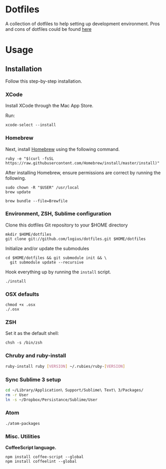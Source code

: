 # Dotfiles

A collection of dotfiles to help setting up development environment. Pros and cons of dotfiles could be found [here](https://dotfiles.github.io/)

# Usage

## Installation

Follow this step-by-step installation.

### XCode

Install XCode through the Mac App Store.

Run:

`xcode-select --install`

### Homebrew

Next, install [Homebrew](http://mxcl.github.com/homebrew/) using the following
command.

```
ruby -e "$(curl -fsSL https://raw.githubusercontent.com/Homebrew/install/master/install)"
```

After installing Homebrew, ensure permissions are correct by running the
following.

```
sudo chown -R "$USER" /usr/local
brew update

brew bundle --file=Brewfile
```

### Environment, ZSH, Sublime configuration

Clone this dotfiles Git repository to your $HOME directory
```
mkdir $HOME/dotfiles
git clone git://github.com/logius/dotfiles.git $HOME/dotfiles
```

Initialize and/or update the submodules
```
cd $HOME/dotfiles && git submodule init && \
  git submodule update --recursive
```

Hook everything up by running the `install` script.
```
./install
```

### OSX defaults

```
chmod +x .osx
./.osx
```

### ZSH

Set it as the default shell:

```
chsh -s /bin/zsh
```

### Chruby and ruby-install

```bash
ruby-install ruby [VERSION] ~/.rubies/ruby-[VERSION]
```

### Sync Sublime 3 setup

```bash
cd ~/Library/Application\ Support/Sublime\ Text\ 3/Packages/
rm -r User
ln -s ~/Dropbox/Persistance/Sublime/User
```

### Atom

`./atom-packages`

### Misc. Utilities

**CoffeeScript language.**
```
npm install coffee-script --global
npm install coffeelint --global
```
